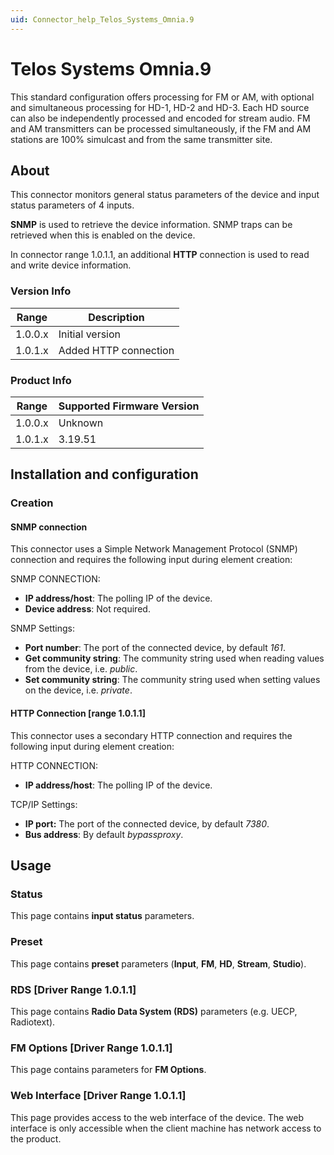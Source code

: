 ```yaml
---
uid: Connector_help_Telos_Systems_Omnia.9
---
```


# Telos Systems Omnia.9

This standard configuration offers processing for FM or AM, with optional and simultaneous processing for HD-1, HD-2 and HD-3. Each HD source can also be independently processed and encoded for stream audio. FM and AM transmitters can be processed simultaneously, if the FM and AM stations are 100% simulcast and from the same transmitter site.

## About

This connector monitors general status parameters of the device and input status parameters of 4 inputs.

**SNMP** is used to retrieve the device information. SNMP traps can be retrieved when this is enabled on the device.

In connector range 1.0.1.1, an additional **HTTP** connection is used to read and write device information.

### Version Info

| **Range** | **Description**       |
|------------------|-----------------------|
| 1.0.0.x          | Initial version       |
| 1.0.1.x          | Added HTTP connection |

### Product Info

| Range | Supported Firmware Version |
|------------------|-----------------------------|
| 1.0.0.x          | Unknown                     |
| 1.0.1.x          | 3.19.51                     |

## Installation and configuration

### Creation

#### SNMP connection

This connector uses a Simple Network Management Protocol (SNMP) connection and requires the following input during element creation:

SNMP CONNECTION:

- **IP address/host**: The polling IP of the device.
- **Device address**: Not required.

SNMP Settings:

- **Port number**: The port of the connected device, by default *161*.
- **Get community string**: The community string used when reading values from the device, i.e. *public*.
- **Set community string**: The community string used when setting values on the device, i.e. *private*.

#### HTTP Connection \[range 1.0.1.1\]

This connector uses a secondary HTTP connection and requires the following input during element creation:

HTTP CONNECTION:

- **IP address/host**: The polling IP of the device.

TCP/IP Settings:

- **IP port:** The port of the connected device, by default *7380*.
- **Bus address**: By default *bypassproxy*.

## Usage

### Status

This page contains **input status** parameters.

### Preset

This page contains **preset** parameters (**Input**, **FM**, **HD**, **Stream**, **Studio**).

### RDS \[Driver Range 1.0.1.1\]

This page contains **Radio Data System (RDS)** parameters (e.g. UECP, Radiotext).

### FM Options \[Driver Range 1.0.1.1\]

This page contains parameters for **FM Options**.

### Web Interface \[Driver Range 1.0.1.1\]

This page provides access to the web interface of the device. The web interface is only accessible when the client machine has network access to the product.
